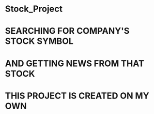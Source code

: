 # Stock_Project
# SEARCHING FOR COMPANY'S STOCK SYMBOL
# AND GETTING NEWS FROM THAT STOCK
# THIS PROJECT IS CREATED ON MY OWN
